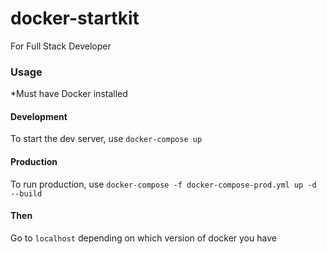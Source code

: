 # docker-startkit

For Full Stack Developer

### Usage

\*Must have Docker installed

#### Development

To start the dev server, use `docker-compose up`

#### Production

To run production, use `docker-compose -f docker-compose-prod.yml up -d --build`

#### Then

Go to `localhost` depending on which version of docker you have
